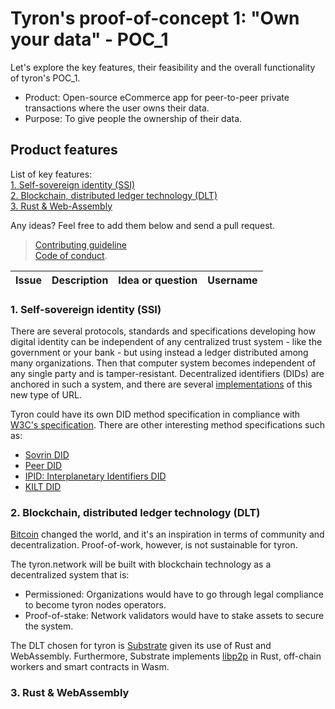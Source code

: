 # Tyron's proof-of-concept 1: "Own your data" - POC_1
Let's explore the key features, their feasibility and the overall functionality of tyron's POC_1.

 - Product: Open-source eCommerce app for peer-to-peer private transactions where the user owns their data. 
 - Purpose: To give people the ownership of their data.
 
## Product features
 List of key features:  
 [1. Self-sovereign identity (SSI)](#1-self-sovereign-identity-ssi)  
 [2. Blockchain, distributed ledger technology (DLT)](#2-blockchain-distributed-ledger-technology-dlt)  
 [3. Rust & Web-Assembly](#3-rust--webassembly)

Any ideas? Feel free to add them below and send a pull request. 
> [Contributing guideline](https://github.com/tyronNetwork/tyron/blob/master/CONTRIBUTING.md)  
[Code of conduct](https://github.com/tyronNetwork/tyron/blob/master/CODE_OF_CONDUCT.md).

| Issue | Description | Idea or question | Username |
|---|---|---|---|

### 1. Self-sovereign identity (SSI)
There are several protocols, standards and specifications developing how digital identity can be independent of any centralized trust system - like the government or your bank - but using instead a ledger distributed among many organizations. Then that computer system becomes independent of any single party and is tamper-resistant. Decentralized identifiers (DIDs) are anchored in such a system, and there are several [implementations](https://w3c-ccg.github.io/did-method-registry/#the-registry) of this new type of URL.

Tyron could have its own DID method specification in compliance with [W3C's specification](https://w3c.github.io/did-core/). There are other interesting method specifications such as:
- [Sovrin DID](https://sovrin-foundation.github.io/sovrin/spec/did-method-spec-template.html)
- [Peer DID](https://openssi.github.io/peer-did-method-spec/index.html)
- [IPID: Interplanetary Identifiers DID](https://did-ipid.github.io/ipid-did-method/)
- [KILT DID](https://github.com/KILTprotocol/kilt-did-driver/blob/master/DID%20Method%20Specification.md)

### 2. Blockchain, distributed ledger technology (DLT)
[Bitcoin](https://bitcoin.org/bitcoin.pdf) changed the world, and it's an inspiration in terms of community and decentralization. Proof-of-work, however, is not sustainable for tyron.

The tyron.network will be built with blockchain technology as a decentralized system that is:
- Permissioned: Organizations would have to go through legal compliance to become tyron nodes operators. 
- Proof-of-stake: Network validators would have to stake assets to secure the system.

The DLT chosen for tyron is [Substrate](https://substrate.dev/) given its use of Rust and WebAssembly. Furthermore, Substrate implements [libp2p](https://libp2p.io/) in Rust, off-chain workers and smart contracts in Wasm.

### 3. Rust & WebAssembly
